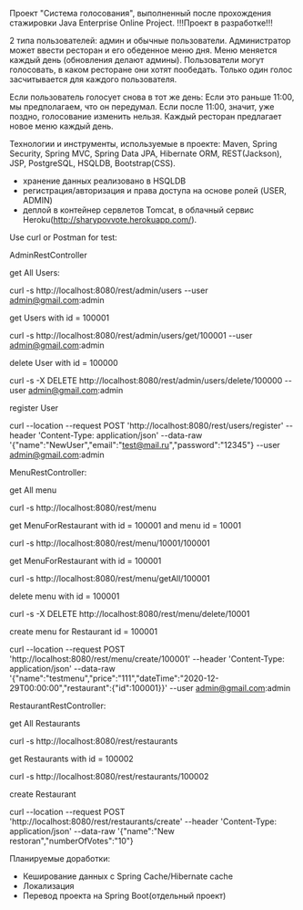 Проект "Система голосования", выполненный после прохождения стажировки Java Enterprise Online Project. 
!!!Проект в разработке!!!

2 типа пользователей: админ и обычные пользователи. Администратор может ввести ресторан и его обеденное меню дня.
Меню меняется каждый день (обновления делают админы).
Пользователи могут голосовать, в каком ресторане они хотят пообедать.
Только один голос засчитывается для каждого пользователя.

Если пользователь голосует снова в тот же день:
Если это раньше 11:00, мы предполагаем, что он передумал.
Если после 11:00, значит, уже поздно, голосование изменить нельзя.
Каждый ресторан предлагает новое меню каждый день.

Технологии и инструменты, используемые в проекте:
 Maven, Spring Security, Spring MVC, Spring Data JPA, Hibernate ORM, REST(Jackson), JSP, PostgreSQL, HSQLDB, Bootstrap(CSS).
- хранение данных реализовано в HSQLDB
- регистрация/авторизация и права доступа на основе ролей (USER, ADMIN)
- деплой в контейнер сервлетов Tomcat, в облачный сервис Heroku(http://sharypovvote.herokuapp.com/).

Use curl or Postman for test:

AdminRestController

get All Users: 

curl -s http://localhost:8080/rest/admin/users --user admin@gmail.com:admin


get Users with id = 100001

curl -s http://localhost:8080/rest/admin/users/get/100001 --user admin@gmail.com:admin


delete User with id = 100000

curl -s -X DELETE http://localhost:8080/rest/admin/users/delete/100000 --user admin@gmail.com:admin


register User

curl --location --request POST 'http://localhost:8080/rest/users/register' --header 'Content-Type: application/json' --data-raw '{"name":"NewUser","email":"test@mail.ru","password":"12345"} --user admin@gmail.com:admin


MenuRestController:

get All menu 

curl -s http://localhost:8080/rest/menu


get MenuForRestaurant with id = 100001 and menu id = 10001 

curl -s http://localhost:8080/rest/menu/10001/100001


get MenuForRestaurant with id = 100001 

curl -s http://localhost:8080/rest/menu/getAll/100001


delete menu with id = 100001

curl -s -X DELETE http://localhost:8080/rest/menu/delete/10001


create menu for Restaurant id = 100001

curl --location --request POST 'http://localhost:8080/rest/menu/create/100001' --header 'Content-Type: application/json' --data-raw '{"name":"testmenu","price":"111","dateTime":"2020-12-29T00:00:00","restaurant":{"id":100001}}' --user admin@gmail.com:admin


RestaurantRestController:

get All Restaurants 

curl -s http://localhost:8080/rest/restaurants


get Restaurants with id = 100002 

curl -s http://localhost:8080/rest/restaurants/100002

create Restaurant

curl --location --request POST 'http://localhost:8080/rest/restaurants/create' --header 'Content-Type: application/json' --data-raw '{"name":"New restoran","numberOfVotes":"10"}


Планируемые доработки:
- Кеширование данных с Spring Cache/Hibernate cache
- Локализация
- Перевод проекта на Spring Boot(отдельный проект)
